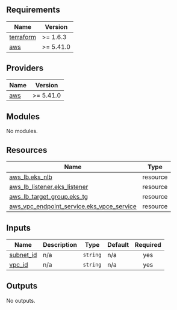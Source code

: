<!-- BEGIN_TF_DOCS -->
## Requirements

| Name | Version |
|------|---------|
| <a name="requirement_terraform"></a> [terraform](#requirement\_terraform) | >= 1.6.3 |
| <a name="requirement_aws"></a> [aws](#requirement\_aws) | >= 5.41.0 |

## Providers

| Name | Version |
|------|---------|
| <a name="provider_aws"></a> [aws](#provider\_aws) | >= 5.41.0 |

## Modules

No modules.

## Resources

| Name | Type |
|------|------|
| [aws_lb.eks_nlb](https://registry.terraform.io/providers/hashicorp/aws/latest/docs/resources/lb) | resource |
| [aws_lb_listener.eks_listener](https://registry.terraform.io/providers/hashicorp/aws/latest/docs/resources/lb_listener) | resource |
| [aws_lb_target_group.eks_tg](https://registry.terraform.io/providers/hashicorp/aws/latest/docs/resources/lb_target_group) | resource |
| [aws_vpc_endpoint_service.eks_vpce_service](https://registry.terraform.io/providers/hashicorp/aws/latest/docs/resources/vpc_endpoint_service) | resource |

## Inputs

| Name | Description | Type | Default | Required |
|------|-------------|------|---------|:--------:|
| <a name="input_subnet_id"></a> [subnet\_id](#input\_subnet\_id) | n/a | `string` | n/a | yes |
| <a name="input_vpc_id"></a> [vpc\_id](#input\_vpc\_id) | n/a | `string` | n/a | yes |

## Outputs

No outputs.
<!-- END_TF_DOCS -->